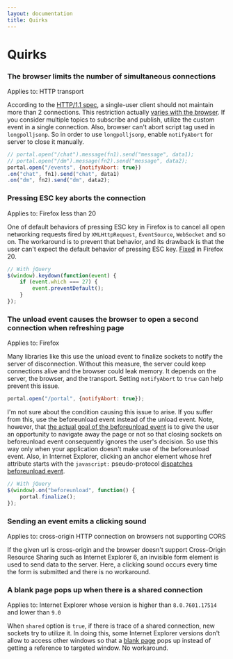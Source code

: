 ```yaml
---
layout: documentation
title: Quirks
---
```


# Quirks

### The browser limits the number of simultaneous connections

Applies to: HTTP transport

According to the [HTTP/1.1 spec](http://tools.ietf.org/html/rfc2616#section-8.1.4), a single-user client should not maintain more than 2 connections. This restriction actually [varies with the browser](http://stackoverflow.com/questions/985431/max-parallel-http-connections-in-a-browser). If you consider multiple topics to subscribe and publish, utilize the custom event in a single connection. Also, browser can't abort script tag used in `longpolljsonp`. So in order to use `longpolljsonp`, enable `notifyAbort` for server to close it manually.

```js
// portal.open("/chat").message(fn1).send("message", data1);
// portal.open("/dm").message(fn2).send("message", data2);
portal.open("/events", {notifyAbort: true})
.on("chat", fn1).send("chat", data1)
.on("dm", fn2).send("dm", data2);
```

### Pressing ESC key aborts the connection

Applies to: Firefox less than 20

One of default behaviors of pressing ESC key in Firefox is to cancel all open networking requests fired by `XMLHttpRequest`, `EventSource`, `WebSocket` and so on. The workaround is to prevent that behavior, and its drawback is that the user can't expect the default behavior of pressing ESC key. [Fixed](https://bugzilla.mozilla.org/show_bug.cgi?id=614304) in Firefox 20.

```js
// With jQuery
$(window).keydown(function(event) {
    if (event.which === 27) {
        event.preventDefault();
    }
});
```

### The unload event causes the browser to open a second connection when refreshing page

Applies to: Firefox

Many libraries like this use the unload event to finalize sockets to notify the server of disconnection. Without this measure, the server could keep connections alive and the browser could leak memory. It depends on the server, the browser, and the transport. Setting `notifyAbort` to `true` can help prevent this issue.

```js
portal.open("/portal", {notifyAbort: true});
```

I'm not sure about the condition causing this issue to arise. If you suffer from this, use the beforeunload event instead of the unload event. Note, however, that [the actual goal of the beforeunload event](http://dev.w3.org/html5/spec-LC/history.html#unloading-documents) is to give the user an opportunity to navigate away the page or not so that closing sockets on beforeunload event consequently ignores the user's decision. So use this way only when your application doesn't make use of the beforeunload event. Also, in Internet Explorer, clicking an anchor element whose href attribute starts with the `javascript:` pseudo-protocol [dispatches beforeunload event](http://jsfiddle.net/BSf33/).

```js
// With jQuery
$(window).on("beforeunload", function() {
    portal.finalize();
});
```

### Sending an event emits a clicking sound

Applies to: cross-origin HTTP connection on browsers not supporting CORS

If the given url is cross-origin and the browser doesn't support Cross-Origin Resource Sharing such as Internet Explorer 6, an invisible form element is used to send data to the server. Here, a clicking sound occurs every time the form is submitted and there is no workaround.

### A blank page pops up when there is a shared connection

Applies to: Internet Explorer whose version is higher than `8.0.7601.17514` and lower than `9.0`

When `shared` option is `true`, if there is trace of a shared connection, new sockets try to utilize it. In doing this, some Internet Explorer versions don't allow to access other windows so that a [blank page](http://skitch.com/jfarcand/eaa13/screen-shot-2012-10-11-at-2.20.30-pm) pops up instead of getting a reference to targeted window. No workaround.